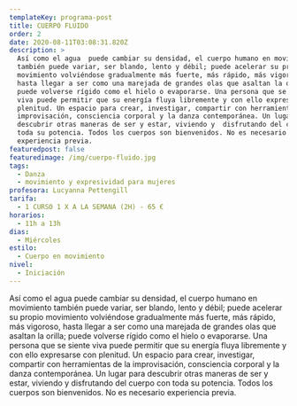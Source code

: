 ```yaml
---
templateKey: programa-post
title: CUERPO FLUIDO
order: 2
date: 2020-08-11T03:08:31.820Z
description: >
  Así como el agua  puede cambiar su densidad, el cuerpo humano en movimiento
  también puede variar, ser blando, lento y débil; puede acelerar su propio
  movimiento volviéndose gradualmente más fuerte, más rápido, más vigoroso,
  hasta llegar a ser como una marejada de grandes olas que asaltan la orilla;
  puede volverse rígido como el hielo o evaporarse. Una persona que se siente
  viva puede permitir que su energía fluya libremente y con ello expresarse con
  plenitud. Un espacio para crear, investigar, compartir con herramientas de la
  improvisación, consciencia corporal y la danza contemporánea. Un lugar para
  descubrir otras maneras de ser y estar, viviendo y  disfrutando del cuerpo con
  toda su potencia. Todos los cuerpos son bienvenidos. No es necesario
  experiencia previa.
featuredpost: false
featuredimage: /img/cuerpo-fluido.jpg
tags:
  - Danza
  - movimiento y expresividad para mujeres
profesora: Lucyanna Pettengill
tarifa:
  - 1 CURSO 1 X A LA SEMANA (2H) - 65 €
horarios:
  - 11h a 13h
dias:
  - Miércoles
estilo:
  - Cuerpo en movimiento
nivel:
  - Iniciación
---
```


Así como el agua puede cambiar su densidad, el cuerpo humano en movimiento también puede variar, ser blando, lento y débil; puede acelerar su propio movimiento volviéndose gradualmente más fuerte, más rápido, más vigoroso, hasta llegar a ser como una marejada de grandes olas que asaltan la orilla; puede volverse rígido como el hielo o evaporarse. Una persona que se siente viva puede permitir que su energía fluya libremente y con ello expresarse con plenitud.
Un espacio para crear, investigar, compartir con herramientas de la improvisación, consciencia corporal y la danza contemporánea.
Un lugar para descubrir otras maneras de ser y estar, viviendo y disfrutando del cuerpo con toda su potencia.
Todos los cuerpos son bienvenidos.
No es necesario experiencia previa.
